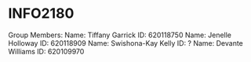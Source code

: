 # INFO2180
Group Members:
Name:   Tiffany Garrick     ID:     620118750
Name:   Jenelle Holloway    ID:     620118909
Name:   Swishona-Kay Kelly  ID:         ? 
Name:   Devante Williams    ID:     620109970

